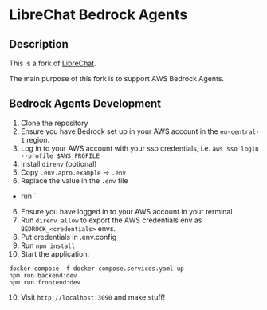 # LibreChat Bedrock Agents

## Description

This is a fork of [LibreChat](https://github.com/danny-avila/LibreChat).

The main purpose of this fork is to support AWS Bedrock Agents.

## Bedrock Agents Development

1. Clone the repository
2. Ensure you have Bedrock set up in your AWS account in the `eu-central-1` region.
3. Log in to your AWS account with your sso credentials, i.e. `aws sso login --profile $AWS_PROFILE`
4. install `direnv` (optional)
5. Copy `.env.apro.example` -> `.env`
6. Replace the value <placeholders> in the `.env` file

- run ``

6. Ensure you have logged in to your AWS account in your terminal
7. Run `direnv allow` to export the AWS credentials env as `BEDROCK_<credentials>` envs.
8. Put credentials in .env.config
9. Run `npm install`
10. Start the application:

```
docker-compose -f docker-compose.services.yaml up
npm run backend:dev
npm run frontend:dev
```

10. Visit `http://localhost:3090` and make stuff!
